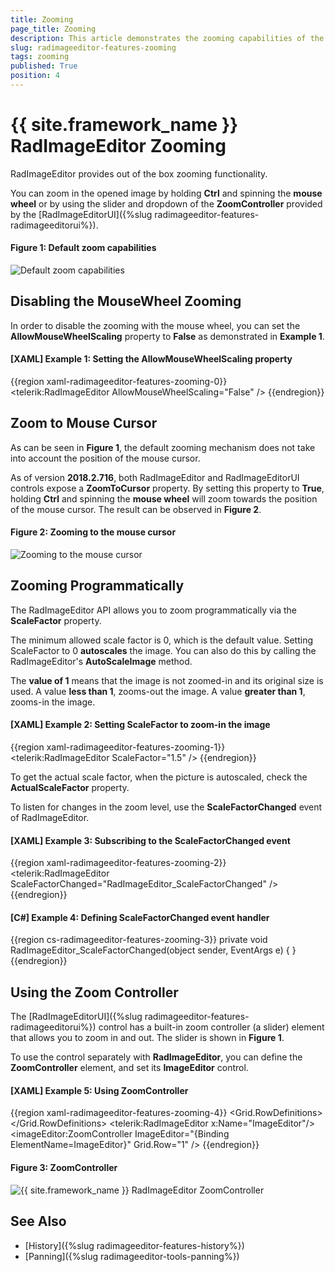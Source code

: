 ```yaml
---
title: Zooming
page_title: Zooming
description: This article demonstrates the zooming capabilities of the RadImageEditor control.
slug: radimageeditor-features-zooming
tags: zooming
published: True
position: 4
---
```


# {{ site.framework_name }} RadImageEditor Zooming

RadImageEditor provides out of the box zooming functionality. 

You can zoom in the opened image by holding **Ctrl** and spinning the **mouse wheel** or by using the slider and dropdown of the **ZoomController** provided by the [RadImageEditorUI]({%slug radimageeditor-features-radimageeditorui%}).

#### Figure 1: Default zoom capabilities 
![Default zoom capabilities](images/default-zoom.gif)

## Disabling the MouseWheel Zooming

In order to disable the zooming with the mouse wheel, you can set the __AllowMouseWheelScaling__ property to __False__ as demonstrated in __Example 1__. 

#### __[XAML] Example 1: Setting the AllowMouseWheelScaling property__
{{region xaml-radimageeditor-features-zooming-0}}
	<telerik:RadImageEditor AllowMouseWheelScaling="False" />
{{endregion}}

## Zoom to Mouse Cursor

As can be seen in **Figure 1**, the default zooming mechanism does not take into account the position of the mouse cursor.

As of version **2018.2.716**, both RadImageEditor and RadImageEditorUI controls expose a **ZoomToCursor** property. By setting this property to **True**, holding **Ctrl** and spinning the **mouse wheel** will zoom towards the position of the mouse cursor. The result can be observed in **Figure 2**.

#### Figure 2: Zooming to the mouse cursor  
![Zooming to the mouse cursor](images/zoom-to-cursor.gif)

## Zooming Programmatically

The RadImageEditor API allows you to zoom programmatically via the __ScaleFactor__ property. 

The minimum allowed scale factor is 0, which is the default value. Setting ScaleFactor to 0 __autoscales__ the image. You can also do this by calling the RadImageEditor's __AutoScaleImage__ method.

The __value of 1__ means that the image is not zoomed-in and its original size is used. A value __less than 1__, zooms-out the image. A value __greater than 1__, zooms-in the image.

#### __[XAML] Example 2: Setting ScaleFactor to zoom-in the image__
{{region xaml-radimageeditor-features-zooming-1}}
	<telerik:RadImageEditor ScaleFactor="1.5" />
{{endregion}}

To get the actual scale factor, when the picture is autoscaled, check the __ActualScaleFactor__ property.

To listen for changes in the zoom level, use the __ScaleFactorChanged__ event of RadImageEditor.

#### __[XAML] Example 3: Subscribing to the ScaleFactorChanged event__
{{region xaml-radimageeditor-features-zooming-2}}
	<telerik:RadImageEditor ScaleFactorChanged="RadImageEditor_ScaleFactorChanged" />
{{endregion}}

#### __[C#] Example 4: Defining ScaleFactorChanged event handler__
{{region cs-radimageeditor-features-zooming-3}}
	private void RadImageEditor_ScaleFactorChanged(object sender, EventArgs e)
	{
	}
{{endregion}}

## Using the Zoom Controller

The [RadImageEditorUI]({%slug radimageeditor-features-radimageeditorui%}) control has a built-in zoom controller (a slider) element that allows you to zoom in and out. The slider is shown in __Figure 1__.

To use the control separately with __RadImageEditor__, you can define the __ZoomController__ element, and set its __ImageEditor__ control.

#### __[XAML] Example 5: Using ZoomController__
{{region xaml-radimageeditor-features-zooming-4}}
	<Grid>
        <Grid.RowDefinitions>
            <RowDefinition />
            <RowDefinition Height="Auto" />
        </Grid.RowDefinitions>
        <telerik:RadImageEditor x:Name="ImageEditor"/>        
        <imageEditor:ZoomController ImageEditor="{Binding ElementName=ImageEditor}" Grid.Row="1" />
        <!-- imageEditor points to xmlns:imageEditor="clr-namespace:Telerik.Windows.Media.Imaging;assembly=Telerik.Windows.Controls.ImageEditor" -->
    </Grid>
{{endregion}}

#### Figure 3: ZoomController
![{{ site.framework_name }} RadImageEditor ZoomController](images/radimageeditor-features-zooming-0.png)

## See Also  
 * [History]({%slug radimageeditor-features-history%})
 * [Panning]({%slug radimageeditor-tools-panning%})